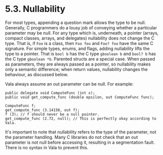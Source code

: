 # 5.3. Nullability

For most types, appending a question mark allows the type to be null.
Generally, C programmers do a lousy job of conveying whether a
particular parameter may be null. For any type which is, underneath, a
pointer (arrays, compact classes, arrays, and delegates) nullability
does not change the C type. That is, if `Foo` is a class, then `Foo foo`
and `Foo? foo` have the same C signature. For simple types, enums, and
flags, adding nullability lifts the type to a pointer. That is `bool b`
has the C type `gboolean b` and `bool? b` has the C type `gboolean *b`.
Parented structs are a special case. When passed as parameters, they are
always passed as a pointer, so nullability makes only a semantic
difference; when return values, nullability changes the behaviour, as
discussed below.

Vala always assume an out parameter can be null. For example:

```vala
public delegate void ComputeFunc (int x);
public void get_compute_func (double epsilon, out ComputeFunc func);

ComputeFunc f;
get_compute_func (3.14158, out f);
f (3); // f should never be a null pointer.
get_compute_func (2.72, null); // This is perfectly okay according to Vala.
```

It's important to note that nullability refers to the type of the
parameter, not the parameter handling. Many C libraries do not check
that an out parameter is not null before accessing it, resulting in a
segmentation fault. There is no syntax in Vala to prevent this.
